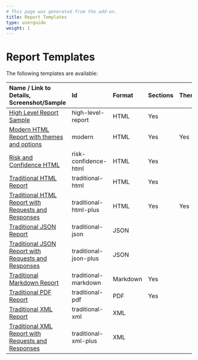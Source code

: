 ```yaml
---
# This page was generated from the add-on.
title: Report Templates
type: userguide
weight: 1
---
```


# Report Templates

The following templates are available:   

| Name / Link to Details, Screenshot/Sample                                                                                   | Id                    | Format   | Sections | Themes |
|:----------------------------------------------------------------------------------------------------------------------------|:----------------------|:---------|:---------|:-------|
| [High Level Report Sample](/docs/desktop/addons/report-generation/report-high-level/)                                       | high-level-report     | HTML     | Yes      |        |
| [Modern HTML Report with themes and options](/docs/desktop/addons/report-generation/report-modern/)                         | modern                | HTML     | Yes      | Yes    |
| [Risk and Confidence HTML](/docs/desktop/addons/report-generation/report-risk-confidence/)                                  | risk-confidence-html  | HTML     | Yes      |        |
| [Traditional HTML Report](/docs/desktop/addons/report-generation/report-traditional-html/)                                  | traditional-html      | HTML     | Yes      |        |
| [Traditional HTML Report with Requests and Responses](/docs/desktop/addons/report-generation/report-traditional-html-plus/) | traditional-html-plus | HTML     | Yes      | Yes    |
| [Traditional JSON Report](/docs/desktop/addons/report-generation/report-traditional-json/)                                  | traditional-json      | JSON     |          |        |
| [Traditional JSON Report with Requests and Responses](/docs/desktop/addons/report-generation/report-traditional-json-plus/) | traditional-json-plus | JSON     |          |        |
| [Traditional Markdown Report](/docs/desktop/addons/report-generation/report-traditional-markdown/)                          | traditional-markdown  | Markdown | Yes      |        |
| [Traditional PDF Report](/docs/desktop/addons/report-generation/report-traditional-pdf/)                                    | traditional-pdf       | PDF      | Yes      |        |
| [Traditional XML Report](/docs/desktop/addons/report-generation/report-traditional-xml/)                                    | traditional-xml       | XML      |          |        |
| [Traditional XML Report with Requests and Responses](/docs/desktop/addons/report-generation/report-traditional-xml-plus/)   | traditional-xml-plus  | XML      |          |        |

